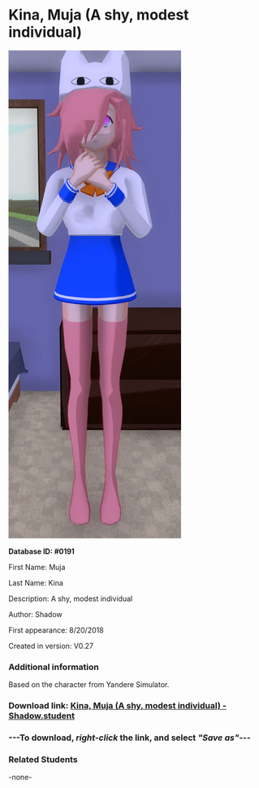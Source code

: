 # Kina, Muja (A shy, modest individual)

<img src="../../Files/Images/Kina, Muja (A shy, modest individual).png" title="Kina, Muja (A shy, modest individual) - Shadow">

**Database ID: #0191**

First Name: Muja

Last Name: Kina

Description: A shy, modest individual

Author: Shadow

First appearance: 8/20/2018

Created in version: V0.27

### Additional information

Based on the character from Yandere Simulator.

### Download link: <a href="https://raw.githubusercontent.com/Arbiter1223/Daigaku-Gurashi-Custom-Students/master/Files/Student%20Files/Kina%2C%20Muja%20(A%20shy%2C%20modest%20individual)%20-%20Shadow.student">Kina, Muja (A shy, modest individual) - Shadow.student</a>

### ---**To download, _right-click_ the link, and select _"Save as"_**---

### Related Students

-none-
